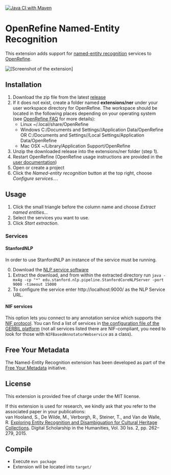 [![Java CI with Maven](https://github.com/stkenny/Refine-NER-Extension/actions/workflows/maven.yml/badge.svg)](https://github.com/stkenny/Refine-NER-Extension/actions/workflows/maven.yml)

# OpenRefine Named-Entity Recognition
This extension adds support for [named-entity recognition](http://en.wikipedia.org/wiki/Named-entity_recognition) services to [OpenRefine](https://github.com/OpenRefine/OpenRefine).

![[Screenshot of the extension]](http://freeyourmetadata.org/images/ner-extension.png)

## Installation

1. Download the zip file from the latest [release](https://github.com/stkenny/Refine-NER-Extension/releases/download/v1.6.2/ner-1.6.2.zip)
1. If it does not exist, create a folder named **extensions/ner** under your user workspace directory for OpenRefine. The workspace should be located in the following places depending on your operating system (see [OpenRefine FAQ](https://github.com/OpenRefine/OpenRefine/wiki/FAQ-Where-Is-Data-Stored) for more details):
    * Linux ~/.local/share/OpenRefine
    * Windows C:/Documents and Settings/<user>/Application Data/OpenRefine OR C:/Documents and Settings/<user>/Local Settings/Application Data/OpenRefine
    * Mac OSX ~/Library/Application Support/OpenRefine
2. Unzip the downloaded release into the extensions/ner folder (step 1).
3. Restart OpenRefine (OpenRefine usage instructions are provided in the [user documentation](https://github.com/OpenRefine/OpenRefine/wiki/Installation-Instructions#release-version))
4. Open or create a project
5. Click the *Named-entity recognition* button at the top right, choose *Configure services...*.

## Usage
1. Click the small triangle before the column name and choose *Extract named entities...*
2. Select the services you want to use.
3. Click *Start extraction*.

### Services

#### StanfordNLP
In order to use StanfordNLP an instance of the service must be running.

0. Download the [NLP service software](https://stanfordnlp.github.io/CoreNLP/download.html) 
0. Extract the download, and from within the extracted directory run
   ```java -mx4g -cp "*" edu.stanford.nlp.pipeline.StanfordCoreNLPServer -port 9000 -timeout 15000```
0. To configure the service enter http://localhost:9000/ as the NLP Service URL.   

#### NIF services

This option lets you connect to any annotation service which supports the [NIF protocol](https://github.com/dice-group/gerbil/wiki/How-to-create-a-NIF-based-web-service). You can find a list of services in [the configuration file of the GERBIL platform](https://github.com/dice-group/gerbil/blob/master/src/main/properties/annotators.properties) (not
all services listed there are NIF-compliant, you need to look for those with `NIFBasedAnnotatorWebservice` as a class).

## Free Your Metadata
The Named-Entity Recognition extension has been developed as part of the [Free Your Metadata](http://freeyourmetadata.org) initiative.

## License
This extension is provided free of charge under the MIT license.

If this extension is used for research, we kindly ask that you refer to the associated paper in your publications:
<br>
van Hooland, S., De Wilde, M., Verborgh, R., Steiner, T., and Van de Walle, R.
[Exploring Entity Recognition and Disambiguation for Cultural Heritage Collections](http://freeyourmetadata.org/publications/named-entity-recognition-abstract.pdf).
Digital Scholarship in the Humanities, Vol. 30 Iss. 2, pp. 262–279, 2015.

## Compile

* Execute `mvn package`
* Extension will be located into `target/`

